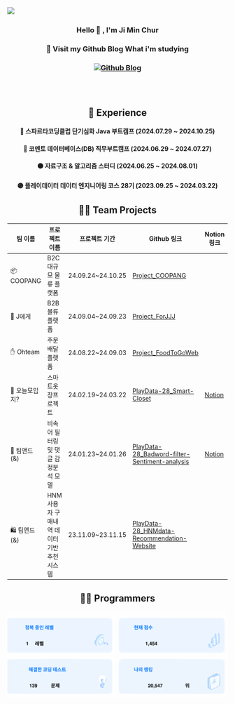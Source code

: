 <img src="https://capsule-render.vercel.app/api?type=waving&color=ddd6f3&height=150&section=header" />
<div align="center">

### Hello 👋 , I'm Ji Min Chur

### **🤖 Visit my Github Blog What i'm studying**

### [![Github Blog](https://img.shields.io/badge/Github_Blog-8B89CC?style=for-the-badge&logo=About.me&logoColor=white)](https://jiminchur.github.io/)
<br>
<br>

## 📕 Experience

#### 🔴 스파르타코딩클럽 단기심화 Java 부트캠프 (2024.07.29 ~ 2024.10.25)
#### 🔵 코멘토 데이터베이스(DB) 직무부트캠프 (2024.06.29 ~ 2024.07.27)
#### 🟤 자료구조 & 알고리즘 스터디 (2024.06.25 ~ 2024.08.01)
#### 🟣 플레이데이터 데이터 엔지니어링 코스 28기 (2023.09.25 ~ 2024.03.22)


## 👬🏻 Team Projects
|팀 이름|프로젝트 이름|프로젝트 기간|Github 링크|Notion 링크|
|---------|---------|---------|---------|---------|
|📦 COOPANG|B2C 대규모 물류 플랫폼|24.09.24~24.10.25|[Project_COOPANG](https://github.com/dev-wonny/coopang)||
|📄 J에게|B2B 물류 플랫폼|24.09.04~24.09.23|[Project_ForJJJ](https://github.com/ForJJJ/DeliverySystem)||
|✋ Ohteam|주문 배달 플랫폼|24.08.22~24.09.03|[Project_FoodToGoWeb](https://github.com/jiminchur/Project_FoodToGoWeb)||
|🚪 오늘모입지?|스마트옷장프로젝트|24.02.19~24.03.22|[PlayData-28_Smart-Closet](https://github.com/jiminchur/PlayData-28_Smart-Closet)|[Notion](https://mire-plastic-701.notion.site/bfc7f47b46834963bd43153fc36be358?pvs=4)|
|🤬 팀앤드(&)|비속어 필터링 및 댓글 감정분석 모델|24.01.23~24.01.26|[PlayData-28_Badword-filter-Sentiment-analysis](https://github.com/jiminchur/PlayData-28_Badword-filter-Sentiment-analysis)|[Notion](https://mire-plastic-701.notion.site/1dc226e8604448f9b38136f7ada75bba?pvs=4)|
|🛍️ 팀앤드(&)|HNM 사용자 구매내역 데이터 기반 추천시스템|23.11.09~23.11.15|[PlayData-28_HNMdata-Recommendation-Website](https://github.com/jiminchur/PlayData-28_HNMdata-Recommendation-Website)||

## 🧑‍🎓 Programmers
[![](https://github.com/jiminchur/github-programmers-rank/blob/master/lib/result.svg)](https://github.com/libtv/github-programmers-rank)
</div>


